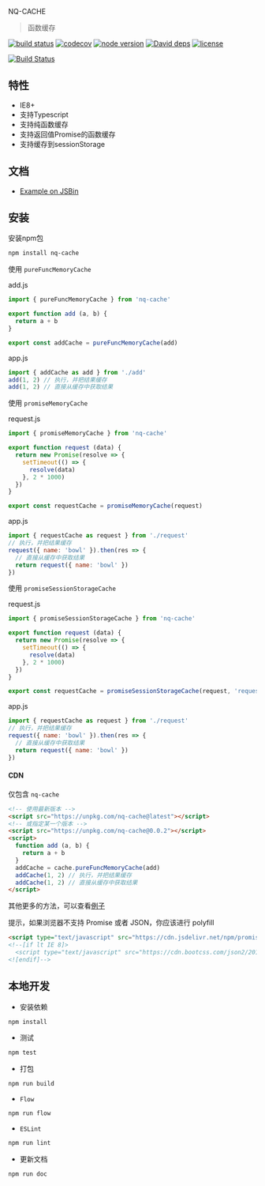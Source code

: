 NQ-CACHE

> 函数缓存

[![build status](https://api.travis-ci.org/nqdy666/nq-cache.svg?branch=master)](https://travis-ci.org/nqdy666/nq-cache)
[![codecov](https://codecov.io/gh/nqdy666/nq-cache/branch/master/graph/badge.svg)](https://codecov.io/gh/nqdy666/nq-cache)
[![node version](https://img.shields.io/badge/node.js-%3E=_8.0-green.svg?style=flat-square)](http://nodejs.org/download/)
[![David deps](https://img.shields.io/david/nqdy666/nq-cache.svg?style=flat-square)](https://david-dm.org/nqdy666/nq-cache)
[![license](https://img.shields.io/npm/l/nq-cache.svg)](https://www.npmjs.com/package/nq-cache)

[![Build Status](https://saucelabs.com/browser-matrix/nqdy666.svg)](https://saucelabs.com/beta/builds/1997be72b34e41228522a3a3e065d993)

## 特性
- IE8+
- 支持Typescript
- 支持纯函数缓存
- 支持返回值Promise的函数缓存
- 支持缓存到sessionStorage

## 文档
- [Example on JSBin](https://jsbin.com/baluray/edit?html,js,output)

## 安装

安装npm包

```bash
npm install nq-cache
```

使用 `pureFuncMemoryCache`

add.js
```javascript
import { pureFuncMemoryCache } from 'nq-cache'

export function add (a, b) {
  return a + b
}

export const addCache = pureFuncMemoryCache(add)
```

app.js
```javascript
import { addCache as add } from './add'
add(1, 2) // 执行，并把结果缓存
add(1, 2) // 直接从缓存中获取结果
```

使用 `promiseMemoryCache`

request.js
```javascript
import { promiseMemoryCache } from 'nq-cache'

export function request (data) {
  return new Promise(resolve => {
    setTimeout(() => {
      resolve(data)
    }, 2 * 1000)
  })
}

export const requestCache = promiseMemoryCache(request)
```

app.js
```javascript
import { requestCache as request } from './request'
// 执行，并把结果缓存
request({ name: 'bowl' }).then(res => {
  // 直接从缓存中获取结果
  return request({ name: 'bowl' }) 
})
```

使用 `promiseSessionStorageCache`

request.js
```javascript
import { promiseSessionStorageCache } from 'nq-cache'

export function request (data) {
  return new Promise(resolve => {
    setTimeout(() => {
      resolve(data)
    }, 2 * 1000)
  })
}

export const requestCache = promiseSessionStorageCache(request, 'request')
```

app.js
```javascript
import { requestCache as request } from './request'
// 执行，并把结果缓存
request({ name: 'bowl' }).then(res => {
  // 直接从缓存中获取结果
  return request({ name: 'bowl' }) 
})
```

#### CDN

仅包含 `nq-cache`

```html
<!-- 使用最新版本 -->
<script src="https://unpkg.com/nq-cache@latest"></script>
<!-- 或指定某一个版本 -->
<script src="https://unpkg.com/nq-cache@0.0.2"></script>
<script>
  function add (a, b) {
    return a + b
  }
  addCache = cache.pureFuncMemoryCache(add)
  addCache(1, 2) // 执行，并把结果缓存
  addCache(1, 2) // 直接从缓存中获取结果
</script>
```
其他更多的方法，可以查看[例子](https://jsbin.com/baluray/edit?html,js,output)


提示，如果浏览器不支持 Promise 或者 JSON，你应该进行 polyfill
```html
<script type="text/javascript" src="https://cdn.jsdelivr.net/npm/promise-polyfill@8/dist/polyfill.min.js"></script>
<!--[if lt IE 8]>
  <script type="text/javascript" src="https://cdn.bootcss.com/json2/20160511/json2.min.js"></script>
<![endif]-->
```

## 本地开发

- 安装依赖

```bash
npm install
```

- 测试

```bash
npm test
```

- 打包

```bash
npm run build
```

- `Flow`

```bash
npm run flow
```

- `ESLint`

```bash
npm run lint
```

- 更新文档

```bash
npm run doc
```
